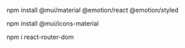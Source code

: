  npm install @mui/material @emotion/react @emotion/styled

 npm install @mui/icons-material

npm i react-router-dom